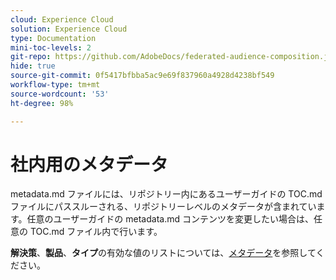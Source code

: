 ```yaml
---
cloud: Experience Cloud
solution: Experience Cloud
type: Documentation
mini-toc-levels: 2
git-repo: https://github.com/AdobeDocs/federated-audience-composition.ja-JP
hide: true
source-git-commit: 0f5417bfbba5ac9e69f837960a4928d4238bf549
workflow-type: tm+mt
source-wordcount: '53'
ht-degree: 98%

---
```



# 社内用のメタデータ

metadata.md ファイルには、リポジトリー内にあるユーザーガイドの TOC.md ファイルにパススルーされる、リポジトリーレベルのメタデータが含まれています。任意のユーザーガイドの metadata.md コンテンツを変更したい場合は、任意の TOC.md ファイル内で行います。

**解決策**、**製品**、**タイプ**&#x200B;の有効な値のリストについては、[メタデータ](https://experienceleague.adobe.com/docs/authoring-guide-exl/using/editing/user-guide-setup/metadata.html?lang=ja)を参照してください。
